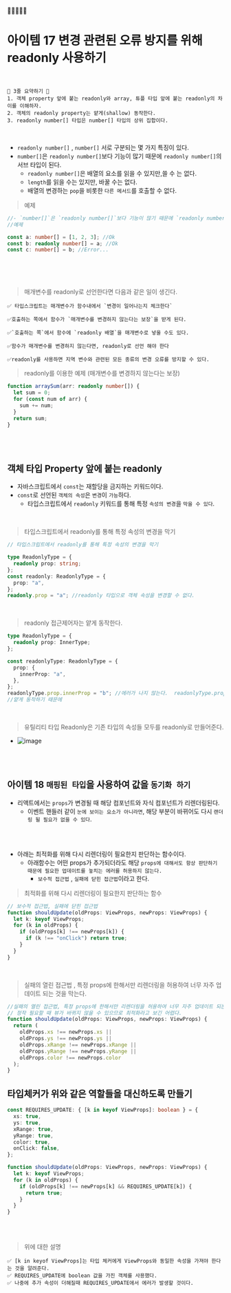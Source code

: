 🎯💡🔥📌✅

# 아이템 17 변경 관련된 오류 방지를 위해 readonly 사용하기

<br />

```
📌 3줄 요약하기 📌
1. 객체 property 앞에 붙는 readonly와 array, 튜플 타입 앞에 붙는 readonly의 차이를 이해하자.
2. 객체의 readonly property는 얕게(shallow) 동작한다.
3. readonly number[] 타입은 number[] 타입의 상위 집합이다.
```

<br />

- `readonly number[]` , `number[]` 서로 구분되는 몇 가지 특징이 있다.
- `number[]`은 `readonly number[]`보다 기능이 많기 때문에 `readonly number[]`의 서브 타입이 된다.
  - `readonly number[]`은 배열의 요소를 읽을 수 있지만,쓸 수 는 없다.
  - `length`를 읽을 수는 있지만, 바꿀 수는 없다.
  - 배열의 변경하는 `pop`을 비롯한 `다른 메서드`를 호출할 수 없다.

> 예제

```ts
//- `number[]`은 `readonly number[]`보다 기능이 많기 때문에 `readonly number[]`의 서브 타입이 된다.
//예제

const a: number[] = [1, 2, 3]; //Ok
const b: readonly number[] = a; //Ok
const c: number[] = b; //Error...
```

<br />
<br />
<br />

> 매개변수를 readonly로 선언한다면 다음과 같은 일이 생긴다.

```
✅ 타입스크립트는 매개변수가 함수내에서 `변경이 일어나는지 체크한다`

✅호출하는 쪽에서 함수가 `매개변수를 변경하지 않는다는 보장`을 받게 된다.

✅`호출하는 쪽`에서 함수에 `readonly 배열`을 매개변수로 넣울 수도 있다.

✅함수가 매개변수를 변경하지 않는다면, readonly로 선언 해야 한다

✅readonly를 사용하면 지역 변수와 관련된 모든 종류의 변경 오류를 방지할 수 있다.
```

> readonly를 이용한 예제 (매개변수를 변경하지 않는다는 보장)

```ts
function arraySum(arr: readonly number[]) {
  let sum = 0;
  for (const num of arr) {
    sum += num;
  }
  return sum;
}
```

<br />
<br />

## 객체 타입 Property 앞에 붙는 readonly

- 자바스크립트에서 `const`는 재할당을 금지하는 키워드이다.
- `const`로 선언된 `객체의 속성`은 `변경`이 `가능`하다.
  - 타입스크립트에서 `readonly` 키워드를 통해 특정 `속성의 변경`을 `막을 수 있다`.

<br />

> 타입스크립트에서 readonly를 통해 특정 속성의 변경을 막기

```ts
// 타입스크립트에서 readonly를 통해 특정 속성의 변경을 막기

type ReadonlyType = {
  readonly prop: string;
};
const readonly: ReadonlyType = {
  prop: "a",
};
readonly.prop = "a"; //readonly 타입으로 객체 속성을 변경할 수 없다.
```

<br />

> readonly 접근제어자는 얕게 동작한다.

```ts
type ReadonlyType = {
  readonly prop: InnerType;
};

const readonlyType: ReadonlyType = {
  prop: {
    innerProp: "a",
  },
};
readonlyType.prop.innerProp = "b"; //에러가 나지 않는다.  readonlyType.prop.innerProp 속성은 변경 가능하다.
//얕게 동작하기 때문에
```

<br >

> 유틸리티 타입 Readonly은 기존 타입의 속성들 모두를 readonly로 만들어준다.

- ![image](../image/t101.png)

<br />
<br />

## 아이템 18 `매핑된 타입`을 사용하여 값을 `동기화 하기`

- 리액트에서는 `props`가 변경될 때 해당 컴포넌트와 자식 컴포넌트가 리렌더링된다.
  - 이벤트 핸들러 같이 `눈에 보이는 요소가 아니라면`, 해당 부분이 바뀌어도 다시 `랜더링 될 필요가 없을 수 있다`.

<br />
<br />

- 아래는 최적화를 위해 다시 리렌더링이 필요한지 판단하는 함수이다.
  - 아래함수는 어떤 props가 추가되더라도 해당 `props에 대해서도 항상 판단하기 때문에 필요한 업데이트를 놓치는 에러를 허용하지 않는다.`
    - `보수적 접근법` , `실패에 닫힌 접근법`이라고 한다.

> 최적화를 위해 다시 리렌더링이 필요한지 판단하는 함수

```ts
// 보수적 접근법, 실패에 닫힌 접근법
function shouldUpdate(oldProps: ViewProps, newProps: ViewProps) {
  let k: keyof ViewProps;
  for (k in oldProps) {
    if (oldProps[k] !== newProps[k]) {
      if (k !== "onClick") return true;
    }
  }
}
```

<br />

> 실패의 열린 접근법 , 특정 props에 한해서만 리렌더링을 허용하여 너무 자주 업데이트 되는 것을 막는다.

```ts
//실패의 열린 접근법, 특정 props에 한해서만 리렌더링을 허용하여 너무 자주 업데이트 되는 것을 막는 방법이다.
// 정작 필요할 때 뷰가 바뀌지 않을 수 있으므로 최적화라고 보긴 어렵다.
function shouldUpdate(oldProps: ViewProps, newProps: ViewProps) {
  return (
    oldProps.xs !== newProps.xs ||
    oldProps.ys !== newProps.ys ||
    oldProps.xRange !== newProps.xRange ||
    oldProps.yRange !== newProps.yRange ||
    oldProps.color !== newProps.color
  );
}
```

## 타입체커가 위와 같은 역할들을 대신하도록 만들기

```ts
const REQUIRES_UPDATE: { [k in keyof ViewProps]: boolean } = {
  xs: true,
  ys: true,
  xRange: true,
  yRange: true,
  color: true,
  onClick: false,
};

function shouldUpdate(oldProps: ViewProps, newProps: ViewProps) {
  let k: keyof ViewProps;
  for (k in oldProps) {
    if (oldProps[k] !== newProps[k] && REQUIRES_UPDATE[k]) {
      return true;
    }
  }
}
```

<br />
<br />

> 위에 대한 설명

```
✅ [k in keyof ViewProps]는 타입 체커에게 ViewProps와 동일한 속성을 가져야 한다는 것을 알려준다.
✅ REQUIRES_UPDATE에 boolean 값을 가진 객체를 사용했다.
✅ 나중에 추가 속성이 더해질때 REQUIRES_UPDATE에서 에러가 발생할 것이다.
```
